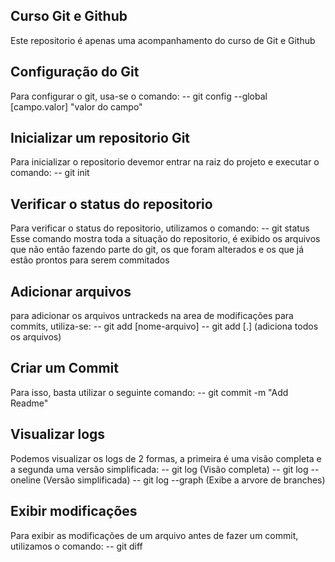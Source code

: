 ## Curso Git e Github

Este repositorio é apenas uma acompanhamento do curso de Git e Github

## Configuração do Git
Para configurar o git, usa-se o comando:
-- git config --global [campo.valor] "valor do campo"

## Inicializar um repositorio Git
Para inicializar o repositorio devemor entrar na raiz do projeto e executar o comando:
-- git init

## Verificar o status do repositorio
Para verificar o status do repositorio, utilizamos o comando:
-- git status
Esse comando mostra toda a situação do repositorio, é exibido os arquivos que não então fazendo parte do git, os que foram alterados e os que já estão prontos para serem commitados

## Adicionar arquivos
para adicionar os arquivos untrackeds na area de modificações para commits, utiliza-se:
-- git add [nome-arquivo]
-- git add [.] (adiciona todos os arquivos)

## Criar um Commit
Para isso, basta utilizar o seguinte comando:
-- git commit -m "Add Readme"

## Visualizar logs
Podemos visualizar os logs de 2 formas, a primeira é uma visão completa e a segunda uma versão simplificada:
-- git log (Visão completa)
-- git log --oneline (Versão simplificada)
-- git log --graph (Exibe a arvore de branches)

## Exibir modificações
Para exibir as modificações de um arquivo antes de fazer um commit, utilizamos o comando:
-- git diff